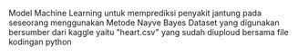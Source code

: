 Model Machine Learning untuk memprediksi penyakit jantung pada seseorang menggunakan Metode Nayve Bayes
Dataset yang digunakan bersumber dari kaggle yaitu "heart.csv" yang sudah diuploud bersama file kodingan python
